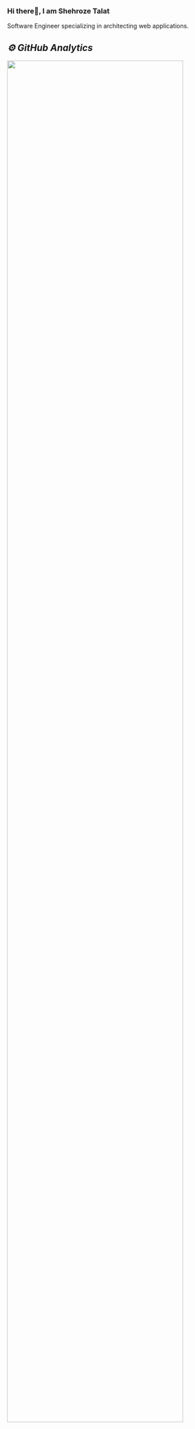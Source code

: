 ### Hi there👋, I am Shehroze Talat
Software Engineer specializing in architecting web applications.

<h2><i>⚙️ GitHub Analytics</i></h2>
<p>
  <img width="90%" src="https://github-readme-streak-stats.herokuapp.com/?user=shehroze-1122&show_icons=true&locale=en&layout=demo&theme=merko&hide_border=true" />
</p>

